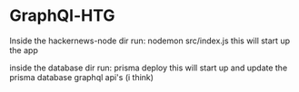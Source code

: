 # GraphQl-HTG

Inside the hackernews-node dir 
run: nodemon src/index.js 
this will start up the app 



inside the database dir
run: prisma deploy 
this will start up and update the prisma database graphql api's (i think)